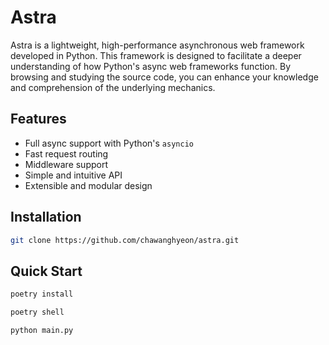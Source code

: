 # Astra

Astra is a lightweight, high-performance asynchronous web framework developed in Python. This framework is designed to facilitate a deeper understanding of how Python's async web frameworks function. By browsing and studying the source code, you can enhance your knowledge and comprehension of the underlying mechanics.

## Features

- Full async support with Python's `asyncio`
- Fast request routing
- Middleware support
- Simple and intuitive API
- Extensible and modular design

## Installation

```bash
git clone https://github.com/chawanghyeon/astra.git
```

## **Quick Start**

```bash
poetry install

poetry shell

python main.py
```

